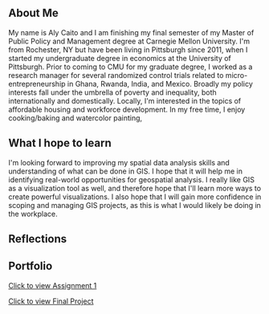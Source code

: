 ## About Me
My name is Aly Caito and I am finishing my final semester of my Master of Public Policy and Management degree at Carnegie Mellon University. I'm from Rochester, NY but have been living in Pittsburgh since 2011, when I started my undergraduate degree in economics at the University of Pittsburgh. Prior to coming to CMU for my graduate degree, I worked as a research manager for several randomized control trials related to micro-entrepreneurship in Ghana, Rwanda, India, and Mexico. Broadly my policy interests fall under the umbrella of poverty and inequality, both internationally and domestically. Locally, I'm interested in the topics of affordable housing and workforce development. In my free time, I enjoy cooking/baking and watercolor painting, 

## What I hope to learn
I'm looking forward to improving my spatial data analysis skills and understanding of what can be done in GIS. I hope that it will help me in identifying real-world opportunities for geospatial analysis. I really like GIS as a visualization tool as well, and therefore hope that I'll learn more ways to create powerful visualizations. I also hope that I will gain more confidence in scoping and managing GIS projects, as this is what I would likely be doing in the workplace.

## Reflections

## Portfolio
[Click to view Assignment 1](https://alycaito.github.io/gis_portfolio/Assignment1)

[Click to view Final Project](https://alycaito.github.io/gis_portfolio/Final_project)
